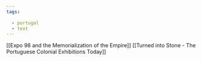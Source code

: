 ```yaml
---
tags:
  
  - portugal
  - text
---
```

[[Expo 98 and the Memorialization of the Empire]]
[[Turned into Stone - The Portuguese Colonial Exhibitions Today]]